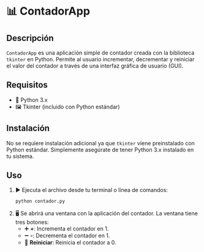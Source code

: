 # 📊 ContadorApp

## Descripción
`ContadorApp` es una aplicación simple de contador creada con la biblioteca `tkinter` en Python. Permite al usuario incrementar, decrementar y reiniciar el valor del contador a través de una interfaz gráfica de usuario (GUI).

## Requisitos
- 🐍 Python 3.x
- 🖼️ Tkinter (incluido con Python estándar)

## Instalación
No se requiere instalación adicional ya que `tkinter` viene preinstalado con Python estándar. Simplemente asegúrate de tener Python 3.x instalado en tu sistema.

## Uso
1. ▶️ Ejecuta el archivo desde tu terminal o línea de comandos:
    ```bash
    python contador.py
    ```
3. 🖥️ Se abrirá una ventana con la aplicación del contador. La ventana tiene tres botones:
    - ➕ **+**: Incrementa el contador en 1.
    - ➖ **-**: Decrementa el contador en 1.
    - 🔄 **Reiniciar**: Reinicia el contador a 0.


